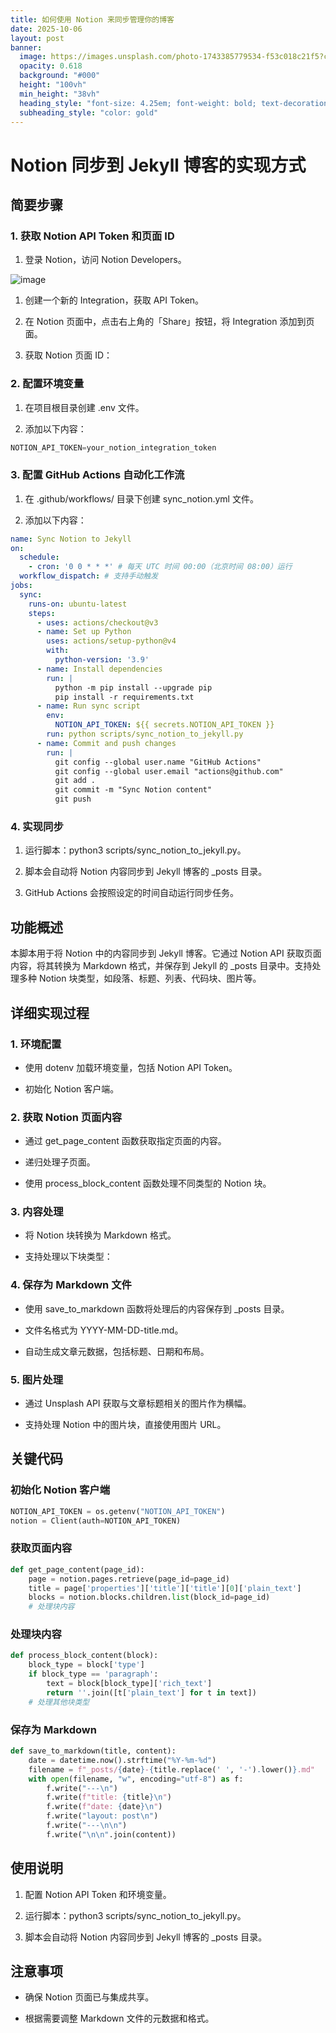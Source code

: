 ```yaml
---
title: 如何使用 Notion 来同步管理你的博客
date: 2025-10-06
layout: post
banner:
  image: https://images.unsplash.com/photo-1743385779534-f53c018c21f5?crop=entropy&cs=tinysrgb&fit=max&fm=jpg&ixid=M3w2OTIwMzJ8MHwxfHJhbmRvbXx8fHx8fHx8fDE3NTk3MjQ2NDl8&ixlib=rb-4.1.0&q=80&w=1080
  opacity: 0.618
  background: "#000"
  height: "100vh"
  min_height: "38vh"
  heading_style: "font-size: 4.25em; font-weight: bold; text-decoration: underline"
  subheading_style: "color: gold"
---
```


# Notion 同步到 Jekyll 博客的实现方式

## 简要步骤

### 1. 获取 Notion API Token 和页面 ID

1. 登录 Notion，访问 Notion Developers。

![image](https://prod-files-secure.s3.us-west-2.amazonaws.com/a7a0cc5a-89b9-4cda-8686-1fba0ca52f40/d19c1afe-dea5-4312-9333-786b0ba83054/image.png?X-Amz-Algorithm=AWS4-HMAC-SHA256&X-Amz-Content-Sha256=UNSIGNED-PAYLOAD&X-Amz-Credential=ASIAZI2LB466V3537FDE%2F20251006%2Fus-west-2%2Fs3%2Faws4_request&X-Amz-Date=20251006T042409Z&X-Amz-Expires=3600&X-Amz-Security-Token=IQoJb3JpZ2luX2VjEOn%2F%2F%2F%2F%2F%2F%2F%2F%2F%2FwEaCXVzLXdlc3QtMiJHMEUCIQCE9JibuKrRj0v0GKvOn%2FyONJG48javSc0cLQNG20vQZwIgfUHI02G0yqRM8ml1NIcNdm0v5PVHXENBpjTPQ3vtcvQqiAQIgf%2F%2F%2F%2F%2F%2F%2F%2F%2F%2FARAAGgw2Mzc0MjMxODM4MDUiDLPFxfRY1hxrdhwssCrcAyU6ZKQmrcBcHBcWYmFSxrkhatfW8Pb6ZS%2Fbn%2BqlLQRmHfeXsqkI3uGhisds0TjVNqWrlgup2fzOZunFkAhKvmSM22hLsga7YovRkEYwHh5cLgia%2BKlAPuPoSjNi78JB6l3pm5XEu%2FJnzfkDuPhxJ%2FSvnL3AAy%2BM1w%2Bs%2F%2BKie6VnXS72e4cUmSm6th7aZ8EuQH2AAaE4YmKg2aRVb3YWF%2F%2BY4%2Fzll0tbp9j3%2BzczDTc2jRukmjyAAU%2BJiZi%2B68rFBV0Aunnr1ZRWUcoNja6IYHriZRby9JJOmHiQ202uUZEb%2FLlrbCo30TbugLB6UdHPpbv6526IejUKDmhf9H6x78u%2FjyzuQsZaeLtvdj567HvJa4hVLVzfXE9cJonx2xOe9xdhWpHX2zBXttVnTJ5Z8%2FSkKByenIa3YuENi8j18T%2BVPLRemcOJMDrWqliApjVMYluUtr4Q7Lig%2FHNHpxOGS0zLgSOVDM0I7R5JKIq%2F1vrUrIJ1bk%2B4IsO%2BkLAGDJPLCp2NMIYnjsskib4Pc2NQP1v9MN1Y3y27uGZufsenEs2fLr1vswVTpni%2FAy7pJZmi1FUBZ%2FeVXefdhkIZhZtVSuC%2BwmZQqHBsYq7dk0LOpZszgYjfjCUEnyfn25J%2BMI2WjMcGOqUB6wtGSnnnrizvaPiPKrzCkEAb%2BMFG9tNXctMp9FsHwPNpIweVK7z2NlCTRsttjfHTpreR3qzzbTn0VYdCVoZl%2FHOx3yHk8ixruouRgrtsgBxUzPGK9FRTFCnKBDvWbGUsTyPl5QlO8b1ALztb%2BMet49W9lOuyECT7s5eBsu%2FDbG4ky48M37Nt3HdZEm4TSRtC7Z%2FrhWzMv7Jrh1K8UtmnzRmD3iEP&X-Amz-Signature=c36fefe8a8ecceb81923fda5ccf23e643314b17c2e47314ac9b1102a27ee4ef5&X-Amz-SignedHeaders=host&x-amz-checksum-mode=ENABLED&x-id=GetObject)

1. 创建一个新的 Integration，获取 API Token。

1. 在 Notion 页面中，点击右上角的「Share」按钮，将 Integration 添加到页面。

1. 获取 Notion 页面 ID：


### 2. 配置环境变量

1. 在项目根目录创建 .env 文件。

1. 添加以下内容：

```javascript
NOTION_API_TOKEN=your_notion_integration_token
```

### 3. 配置 GitHub Actions 自动化工作流

1. 在 .github/workflows/ 目录下创建 sync_notion.yml 文件。

1. 添加以下内容：

```yaml
name: Sync Notion to Jekyll
on:
  schedule:
    - cron: '0 0 * * *' # 每天 UTC 时间 00:00（北京时间 08:00）运行
  workflow_dispatch: # 支持手动触发
jobs:
  sync:
    runs-on: ubuntu-latest
    steps:
      - uses: actions/checkout@v3
      - name: Set up Python
        uses: actions/setup-python@v4
        with:
          python-version: '3.9'
      - name: Install dependencies
        run: |
          python -m pip install --upgrade pip
          pip install -r requirements.txt
      - name: Run sync script
        env:
          NOTION_API_TOKEN: ${{ secrets.NOTION_API_TOKEN }}
        run: python scripts/sync_notion_to_jekyll.py
      - name: Commit and push changes
        run: |
          git config --global user.name "GitHub Actions"
          git config --global user.email "actions@github.com"
          git add .
          git commit -m "Sync Notion content"
          git push
```

### 4. 实现同步

1. 运行脚本：python3 scripts/sync_notion_to_jekyll.py。

1. 脚本会自动将 Notion 内容同步到 Jekyll 博客的 _posts 目录。

1. GitHub Actions 会按照设定的时间自动运行同步任务。

## 功能概述

本脚本用于将 Notion 中的内容同步到 Jekyll 博客。它通过 Notion API 获取页面内容，将其转换为 Markdown 格式，并保存到 Jekyll 的 _posts 目录中。支持处理多种 Notion 块类型，如段落、标题、列表、代码块、图片等。

## 详细实现过程

### 1. 环境配置

- 使用 dotenv 加载环境变量，包括 Notion API Token。

- 初始化 Notion 客户端。

### 2. 获取 Notion 页面内容

- 通过 get_page_content 函数获取指定页面的内容。

- 递归处理子页面。

- 使用 process_block_content 函数处理不同类型的 Notion 块。

### 3. 内容处理

- 将 Notion 块转换为 Markdown 格式。

- 支持处理以下块类型：


### 4. 保存为 Markdown 文件

- 使用 save_to_markdown 函数将处理后的内容保存到 _posts 目录。

- 文件名格式为 YYYY-MM-DD-title.md。

- 自动生成文章元数据，包括标题、日期和布局。

### 5. 图片处理

- 通过 Unsplash API 获取与文章标题相关的图片作为横幅。

- 支持处理 Notion 中的图片块，直接使用图片 URL。

## 关键代码

### 初始化 Notion 客户端

```python
NOTION_API_TOKEN = os.getenv("NOTION_API_TOKEN")
notion = Client(auth=NOTION_API_TOKEN)
```

### 获取页面内容

```python
def get_page_content(page_id):
    page = notion.pages.retrieve(page_id=page_id)
    title = page['properties']['title']['title'][0]['plain_text']
    blocks = notion.blocks.children.list(block_id=page_id)
    # 处理块内容
```

### 处理块内容

```python
def process_block_content(block):
    block_type = block['type']
    if block_type == 'paragraph':
        text = block[block_type]['rich_text']
        return ''.join([t['plain_text'] for t in text])
    # 处理其他块类型
```

### 保存为 Markdown

```python
def save_to_markdown(title, content):
    date = datetime.now().strftime("%Y-%m-%d")
    filename = f"_posts/{date}-{title.replace(' ', '-').lower()}.md"
    with open(filename, "w", encoding="utf-8") as f:
        f.write("---\n")
        f.write(f"title: {title}\n")
        f.write(f"date: {date}\n")
        f.write("layout: post\n")
        f.write("---\n\n")
        f.write("\n\n".join(content))
```

## 使用说明

1. 配置 Notion API Token 和环境变量。

1. 运行脚本：python3 scripts/sync_notion_to_jekyll.py。

1. 脚本会自动将 Notion 内容同步到 Jekyll 博客的 _posts 目录。

## 注意事项

- 确保 Notion 页面已与集成共享。

- 根据需要调整 Markdown 文件的元数据和格式。